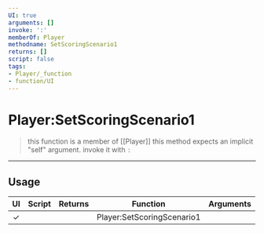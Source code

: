 ```yaml
---
UI: true
arguments: []
invoke: ':'
memberOf: Player
methodname: SetScoringScenario1
returns: []
script: false
tags:
- Player/_function
- function/UI
---
```

# Player:SetScoringScenario1
> this function is a member of [[Player]]
> this method expects an implicit "self" argument. invoke it with `:`
-----
## Usage
|  UI | Script | Returns | Function | Arguments |
|:---:|:------:|-------:|:--------:|:---------|
|✓| ||Player:SetScoringScenario1||
